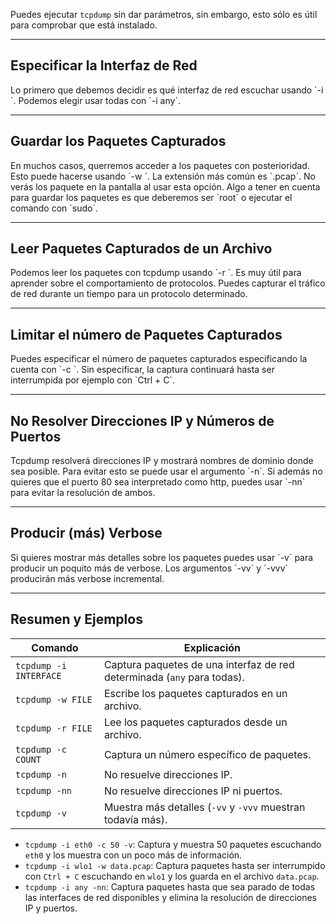 Puedes ejecutar `tcpdump` sin dar parámetros, sin embargo, esto sólo es útil para comprobar que está instalado.

--------------
<h2>Especificar la Interfaz de Red</h2>
Lo primero que debemos decidir es qué interfaz de red escuchar usando `-i <interface>`. Podemos elegir usar todas con `-i any`.

---------------------
<h2>Guardar los Paquetes Capturados</h2>
En muchos casos, querremos acceder a los paquetes con posterioridad. Esto puede hacerse usando `-w <file>`. La extensión más común es `.pcap`. No verás los paquete en la pantalla al usar esta opción. Algo a tener en cuenta para guardar los paquetes es que deberemos ser `root` o ejecutar el comando con `sudo`.

-------------
<h2>Leer Paquetes Capturados de un Archivo</h2>
Podemos leer los paquetes con tcpdump usando `-r <file>`. Es muy útil para aprender sobre el comportamiento de protocolos. Puedes capturar el tráfico de red durante un tiempo para un protocolo determinado.

--------------------
<h2>Limitar el número de Paquetes Capturados</h2>
Puedes especificar el número de paquetes capturados especificando la cuenta con `-c <count>`. Sin especificar, la captura continuará hasta ser interrumpida por ejemplo con `Ctrl + C`.

--------------------
<h2>No Resolver Direcciones IP y Números de Puertos</h2>
Tcpdump resolverá direcciones IP y mostrará nombres de dominio donde sea posible. Para evitar esto se puede usar el argumento `-n`. Si además no quieres que el puerto 80 sea interpretado como http, puedes usar `-nn` para evitar la resolución de ambos.

------------------
<h2>Producir (más) Verbose</h2>
Si quieres mostrar más detalles sobre los paquetes puedes usar `-v` para producir un poquito más de verbose. Los argumentos `-vv` y `-vvv` producirán más verbose incremental.

-------------
<h2>Resumen y Ejemplos</h2>

| Comando                | Explicación                                                             |
| ---------------------- | ----------------------------------------------------------------------- |
| `tcpdump -i INTERFACE` | Captura paquetes de una interfaz de red determinada (`any` para todas). |
| `tcpdump -w FILE`      | Escribe los paquetes capturados en un archivo.                          |
| `tcpdump -r FILE`      | Lee los paquetes capturados desde un archivo.                           |
| `tcpdump -c COUNT`     | Captura un número específico de paquetes.                               |
| `tcpdump -n`           | No resuelve direcciones IP.                                             |
| `tcpdump -nn`          | No resuelve direcciones IP ni puertos.                                  |
| `tcpdump -v`           | Muestra más detalles (`-vv` y `-vvv` muestran todavía más).             |

- `tcpdump -i eth0 -c 50 -v`: Captura y muestra 50 paquetes escuchando `eth0` y los muestra con un poco más de información.
- `tcpdump -i wlo1 -w data.pcap`: Captura paquetes hasta ser interrumpido con `Ctrl + C` escuchando en `wlo1` y los guarda en el archivo `data.pcap`.
- `tcpdump -i any -nn`: Captura paquetes hasta que sea parado de todas las interfaces de red disponibles y elimina la resolución de direcciones IP y puertos.